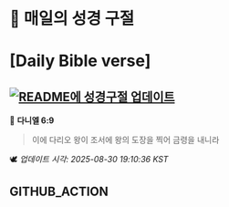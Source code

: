 # 🙏 매일의 성경 구절
# [Daily Bible verse]
## [![README에 성경구절 업데이트](https://github.com/DONGSUKA/first_test/actions/workflows/update-readme-bible.yml/badge.svg)](https://github.com/DONGSUKA/first_test/actions/workflows/update-readme-bible.yml)
<!-- START_BIBLE_VERSE -->
📖 **다니엘 6:9**
> 이에 다리오 왕이 조서에 왕의 도장을 찍어 금령을 내니라

🕊️ _업데이트 시각: 2025-08-30 19:10:36 KST_
  <!-- END_BIBLE_VERSE -->
## GITHUB_ACTION
